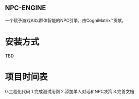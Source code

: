 ## NPC-ENGINE
一个赋予游戏AI以群体智能的NPC引擎，由CogniMatrix™️贡献。

# 安装方式

TBD

# 项目时间表

0.工程化代码
1.完成测试用例
2.添加单人对话和NPC决策
3.完善文档

